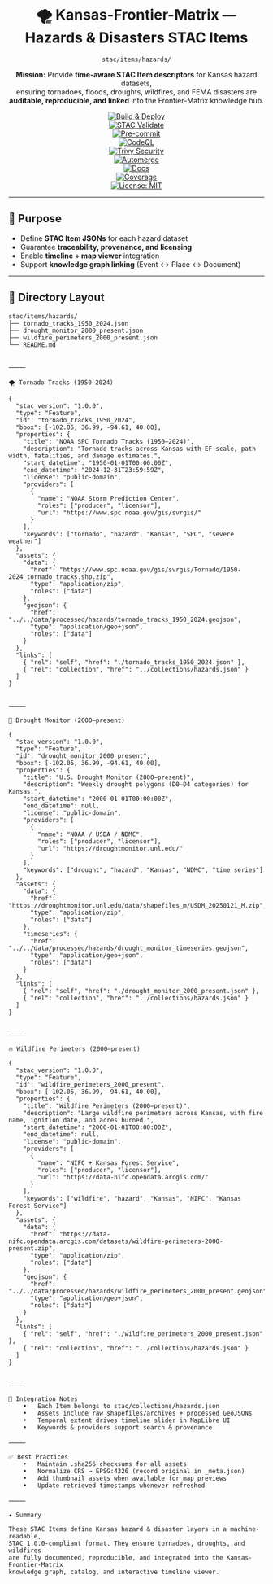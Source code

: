 <div align="center">

# 🌪 Kansas-Frontier-Matrix — Hazards & Disasters STAC Items  
`stac/items/hazards/`

**Mission:** Provide **time-aware STAC Item descriptors** for Kansas hazard datasets,  
ensuring tornadoes, floods, droughts, wildfires, and FEMA disasters are  
**auditable, reproducible, and linked** into the Frontier-Matrix knowledge hub.  

[![Build & Deploy](https://github.com/bartytime4life/Kansas-Frontier-Matrix/actions/workflows/site.yml/badge.svg)](../../../.github/workflows/site.yml)  
[![STAC Validate](https://github.com/bartytime4life/Kansas-Frontier-Matrix/actions/workflows/stac-validate.yml/badge.svg)](../../../.github/workflows/stac-validate.yml)  
[![Pre-commit](https://github.com/bartytime4life/Kansas-Frontier-Matrix/actions/workflows/pre-commit.yml/badge.svg)](../../../.pre-commit-config.yaml)  
[![CodeQL](https://github.com/bartytime4life/Kansas-Frontier-Matrix/actions/workflows/codeql.yml/badge.svg)](../../../.github/workflows/codeql.yml)  
[![Trivy Security](https://github.com/bartytime4life/Kansas-Frontier-Matrix/actions/workflows/trivy.yml/badge.svg)](../../../.github/workflows/trivy.yml)  
[![Automerge](https://github.com/bartytime4life/Kansas-Frontier-Matrix/actions/workflows/automerge.yml/badge.svg)](../../../.github/workflows/automerge.yml)  
[![Docs](https://github.com/bartytime4life/Kansas-Frontier-Matrix/actions/workflows/docs.yml/badge.svg)](../../../.github/workflows/docs.yml)  
[![Coverage](https://img.shields.io/codecov/c/github/bartytime4life/Kansas-Frontier-Matrix)](https://app.codecov.io/gh/bartytime4life/Kansas-Frontier-Matrix)  
[![License: MIT](https://img.shields.io/badge/License-MIT-green.svg)](../../../LICENSE)  

</div>

---

## 🎯 Purpose

- Define **STAC Item JSONs** for each hazard dataset  
- Guarantee **traceability, provenance, and licensing**  
- Enable **timeline + map viewer** integration  
- Support **knowledge graph linking** (Event ↔ Place ↔ Document)  

---

## 📂 Directory Layout

```text
stac/items/hazards/
├── tornado_tracks_1950_2024.json
├── drought_monitor_2000_present.json
├── wildfire_perimeters_2000_present.json
└── README.md


⸻

🌪 Tornado Tracks (1950–2024)

{
  "stac_version": "1.0.0",
  "type": "Feature",
  "id": "tornado_tracks_1950_2024",
  "bbox": [-102.05, 36.99, -94.61, 40.00],
  "properties": {
    "title": "NOAA SPC Tornado Tracks (1950–2024)",
    "description": "Tornado tracks across Kansas with EF scale, path width, fatalities, and damage estimates.",
    "start_datetime": "1950-01-01T00:00:00Z",
    "end_datetime": "2024-12-31T23:59:59Z",
    "license": "public-domain",
    "providers": [
      {
        "name": "NOAA Storm Prediction Center",
        "roles": ["producer", "licensor"],
        "url": "https://www.spc.noaa.gov/gis/svrgis/"
      }
    ],
    "keywords": ["tornado", "hazard", "Kansas", "SPC", "severe weather"]
  },
  "assets": {
    "data": {
      "href": "https://www.spc.noaa.gov/gis/svrgis/Tornado/1950-2024_tornado_tracks.shp.zip",
      "type": "application/zip",
      "roles": ["data"]
    },
    "geojson": {
      "href": "../../data/processed/hazards/tornado_tracks_1950_2024.geojson",
      "type": "application/geo+json",
      "roles": ["data"]
    }
  },
  "links": [
    { "rel": "self", "href": "./tornado_tracks_1950_2024.json" },
    { "rel": "collection", "href": "../collections/hazards.json" }
  ]
}


⸻

🌵 Drought Monitor (2000–present)

{
  "stac_version": "1.0.0",
  "type": "Feature",
  "id": "drought_monitor_2000_present",
  "bbox": [-102.05, 36.99, -94.61, 40.00],
  "properties": {
    "title": "U.S. Drought Monitor (2000–present)",
    "description": "Weekly drought polygons (D0–D4 categories) for Kansas.",
    "start_datetime": "2000-01-01T00:00:00Z",
    "end_datetime": null,
    "license": "public-domain",
    "providers": [
      {
        "name": "NOAA / USDA / NDMC",
        "roles": ["producer", "licensor"],
        "url": "https://droughtmonitor.unl.edu/"
      }
    ],
    "keywords": ["drought", "hazard", "Kansas", "NDMC", "time series"]
  },
  "assets": {
    "data": {
      "href": "https://droughtmonitor.unl.edu/data/shapefiles_m/USDM_20250121_M.zip",
      "type": "application/zip",
      "roles": ["data"]
    },
    "timeseries": {
      "href": "../../data/processed/hazards/drought_monitor_timeseries.geojson",
      "type": "application/geo+json",
      "roles": ["data"]
    }
  },
  "links": [
    { "rel": "self", "href": "./drought_monitor_2000_present.json" },
    { "rel": "collection", "href": "../collections/hazards.json" }
  ]
}


⸻

🔥 Wildfire Perimeters (2000–present)

{
  "stac_version": "1.0.0",
  "type": "Feature",
  "id": "wildfire_perimeters_2000_present",
  "bbox": [-102.05, 36.99, -94.61, 40.00],
  "properties": {
    "title": "Wildfire Perimeters (2000–present)",
    "description": "Large wildfire perimeters across Kansas, with fire name, ignition date, and acres burned.",
    "start_datetime": "2000-01-01T00:00:00Z",
    "end_datetime": null,
    "license": "public-domain",
    "providers": [
      {
        "name": "NIFC + Kansas Forest Service",
        "roles": ["producer", "licensor"],
        "url": "https://data-nifc.opendata.arcgis.com/"
      }
    ],
    "keywords": ["wildfire", "hazard", "Kansas", "NIFC", "Kansas Forest Service"]
  },
  "assets": {
    "data": {
      "href": "https://data-nifc.opendata.arcgis.com/datasets/wildfire-perimeters-2000-present.zip",
      "type": "application/zip",
      "roles": ["data"]
    },
    "geojson": {
      "href": "../../data/processed/hazards/wildfire_perimeters_2000_present.geojson",
      "type": "application/geo+json",
      "roles": ["data"]
    }
  },
  "links": [
    { "rel": "self", "href": "./wildfire_perimeters_2000_present.json" },
    { "rel": "collection", "href": "../collections/hazards.json" }
  ]
}


⸻

🔗 Integration Notes
	•	Each Item belongs to stac/collections/hazards.json
	•	Assets include raw shapefiles/archives + processed GeoJSONs
	•	Temporal extent drives timeline slider in MapLibre UI
	•	Keywords & providers support search & provenance

⸻

✅ Best Practices
	•	Maintain .sha256 checksums for all assets
	•	Normalize CRS → EPSG:4326 (record original in _meta.json)
	•	Add thumbnail assets when available for map previews
	•	Update retrieved timestamps whenever refreshed

⸻

✦ Summary

These STAC Items define Kansas hazard & disaster layers in a machine-readable,
STAC 1.0.0-compliant format. They ensure tornadoes, droughts, and wildfires
are fully documented, reproducible, and integrated into the Kansas-Frontier-Matrix
knowledge graph, catalog, and interactive timeline viewer.